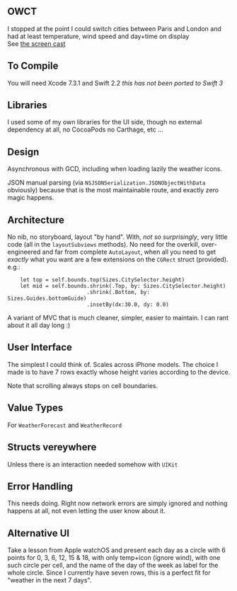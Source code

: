 ## OWCT
I stopped at the point I could switch cities between Paris and London and had at least temperature, wind speed and day+time on display  
See [the screen cast](https://www.dropbox.com/s/6p1v9snwe5o2c79/OW.mov?dl=0)

## To Compile

You will need Xcode 7.3.1 and Swift 2.2 _this has *not* been ported to Swift 3_

## Libraries

I used some of my own libraries for the UI side, though no external dependency at all, no CocoaPods no Carthage, etc ...

## Design

Asynchronous with GCD, including when loading lazily the weather icons.

JSON manual parsing (via `NSJSONSerialization.JSONObjectWithData` obviously) because that is the most maintainable route, and exactly zero magic happens.

## Architecture

No nib, no storyboard, layout "by hand". With, _not so surprisingly_, very little code (all in the `layoutSubviews` methods). No need for the overkill, over-engineered and far from complete `AutoLayout`, when all you need to get _exactly_ what you want are a few extensions on the `CGRect` struct (provided). e.g.:

        let top = self.bounds.top(Sizes.CitySelector.height)  
        let mid = self.bounds.shrink(.Top, by: Sizes.CitySelector.height)  
                             .shrink(.Bottom, by: Sizes.Guides.bottomGuide)  
                             .insetBy(dx:30.0, dy: 0.0)  

A variant of MVC that is much cleaner, simpler, easier to maintain. I can rant about it all day long :)

## User Interface

The simplest I could think of. Scales across iPhone models. The choice I made is to have 7 rows exactly whose height varies according to the device.

Note that scrolling always stops on cell boundaries.

## Value Types

For `WeatherForecast` and `WeatherRecord`

## Structs vereywhere

Unless there is an interaction needed somehow with `UIKit`

## Error Handling

This needs doing. Right now network errors are simply ignored and nothing happens at all, not even letting the user know about it.

## Alternative UI

Take a lesson from Apple watchOS and present each day as a circle with 6 points for 0, 3, 6, 12, 15 & 18, with only temp+icon (ignore wind), with one such circle per cell, and the name of the day of the week as label for the whole circle. Since I currently have seven rows, this is a perfect fit for "weather in the next 7 days".

